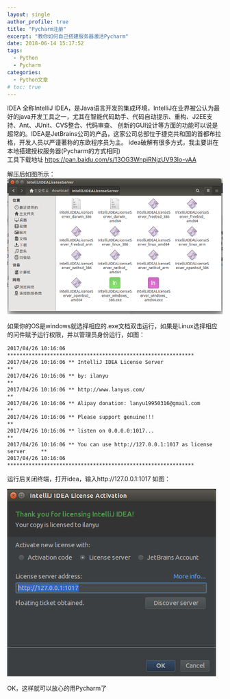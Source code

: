 ```yaml
---
layout: single
author_profile: true
title: "Pycharm注册"
excerpt: "教你如何自己搭建服务器激活Pycharm"
date: 2018-06-14 15:17:52
tags:
  - Python
  - Pycharm
categories:
  - Python文章
# toc: true
---
```


IDEA 全称IntelliJ IDEA，是Java语言开发的集成环境，IntelliJ在业界被公认为最好的java开发工具之一，尤其在智能代码助手、代码自动提示、重构、J2EE支持、Ant、JUnit、CVS整合、代码审查、 创新的GUI设计等方面的功能可以说是超常的。IDEA是JetBrains公司的产品，这家公司总部位于捷克共和国的首都布拉格，开发人员以严谨著称的东欧程序员为主。 
idea破解有很多方式，我主要讲在本地搭建授权服务器(Pycharm的方式相同)  
工具下载地址 https://pan.baidu.com/s/13OG3WnpiRNjzUV93Io-vAA

解压后如图所示： 
![](/assets/images/posts/pycharm1.png)
 
如果你的OS是windows就选择相应的.exe文档双击运行，如果是Linux选择相应的问件赋予运行权限，并以管理员身份运行，如图： 
```
2017/04/26 10:16:06 *************************************************************
2017/04/26 10:16:06 ** IntelliJ IDEA License Server                            **
2017/04/26 10:16:06 ** by: ilanyu                                              **
2017/04/26 10:16:06 ** http://www.lanyus.com/                                  **
2017/04/26 10:16:06 ** Alipay donation: lanyu19950316@gmail.com                **
2017/04/26 10:16:06 ** Please support genuine!!!                               **
2017/04/26 10:16:06 ** listen on 0.0.0.0:1017...                               **
2017/04/26 10:16:06 ** You can use http://127.0.0.1:1017 as license server     **
2017/04/26 10:16:06 ************************************************************* 
```
运行后关闭终端，打开idea，输入http://127.0.0.1:1017 如图： 

![](/assets/images/posts/pycharm2.png)
 
OK，这样就可以放心的用Pycharm了